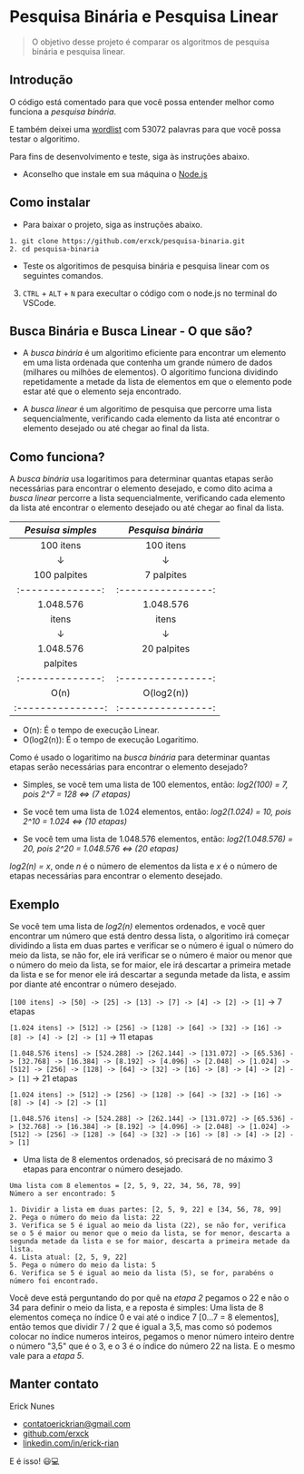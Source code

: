 # Pesquisa Binária e Pesquisa Linear

> O objetivo desse projeto é comparar os algoritmos de pesquisa binária e pesquisa linear.

## Introdução

O código está comentado para que você possa entender melhor como funciona a _pesquisa binária_.

E também deixei uma [wordlist](https://github.com/douglasbuzatto/WordLists) com 53072 palavras para que você possa testar o algoritimo.

Para fins de desenvolvimento e teste, siga às instruções abaixo.

- Aconselho que instale em sua máquina o [Node.js](https://nodejs.org/en)

## Como instalar

- Para baixar o projeto, siga as instruções abaixo.

```
1. git clone https://github.com/erxck/pesquisa-binaria.git
2. cd pesquisa-binaria
```

- Teste os algoritimos de pesquisa binária e pesquisa linear com os seguintes comandos.

3. `CTRL` + `ALT` + `N` para execultar o código com o node.js no terminal do VSCode.

## Busca Binária e Busca Linear - O que são?

- A _busca binária_ é um algoritimo eficiente para encontrar um elemento em uma lista ordenada que contenha um grande número de dados (milhares ou milhões de elementos). O algoritimo funciona dividindo repetidamente a metade da lista de elementos em que o elemento pode estar até que o elemento seja encontrado.

- A _busca linear_ é um algoritimo de pesquisa que percorre uma lista sequencialmente, verificando cada elemento da lista até encontrar o elemento desejado ou até chegar ao final da lista.

## Como funciona?

A _busca binária_ usa logaritimos para determinar quantas etapas serão necessárias para encontrar o elemento desejado, e como dito acima a _busca linear_ percorre a lista sequencialmente, verificando cada elemento da lista até encontrar o elemento desejado ou até chegar ao final da lista.

| _Pesuisa simples_ | _Pesquisa binária_ |
| :---------------: | :----------------: |
|     100 itens     |     100 itens      |
|         ↓         |         ↓          |
|   100 palpites    |     7 palpites     |
| :--------------:  | :----------------: |
|     1.048.576     |     1.048.576      |
|       itens       |       itens        |
|         ↓         |         ↓          |
|     1.048.576     |    20 palpites     |
|     palpites      |                    |
| :--------------:  | :----------------: |
|       O(n)        |     O(log2(n))     |
| :---------------: | :----------------: |

- O(n): É o tempo de execução Linear.
- O(log2(n)): É o tempo de execução Logaritimo.

Como é usado o logaritimo na _busca binária_ para determinar quantas etapas serão necessárias para encontrar o elemento desejado?

- Simples, se você tem uma lista de 100 elementos, então: _log2(100) = 7, pois 2^7 = 128 <=> (7 etapas)_

- Se você tem uma lista de 1.024 elementos, então: _log2(1.024) = 10, pois 2^10 = 1.024 <=> (10 etapas)_

- Se você tem uma lista de 1.048.576 elementos, então: _log2(1.048.576) = 20, pois 2^20 = 1.048.576 <=> (20 etapas)_

_log2(n) = x_, onde _n_ é o número de elementos da lista e _x_ é o número de etapas necessárias para encontrar o elemento desejado.

## Exemplo

Se você tem uma lista de _log2(n)_ elementos ordenados, e você quer encontrar um número que está dentro dessa lista, o algoritimo irá começar dividindo a lista em duas partes e verificar se o número é igual o número do meio da lista, se não for, ele irá verificar se o número é maior ou menor que o número do meio da lista, se for maior, ele irá descartar a primeira metade da lista e se for menor ele irá descartar a segunda metade da lista, e assim por diante até encontrar o número desejado.

`[100 itens] -> [50] -> [25] -> [13] -> [7] -> [4] -> [2] -> [1]` -> 7 etapas

`[1.024 itens] -> [512] -> [256] -> [128] -> [64] -> [32] -> [16] -> [8] -> [4] -> [2] -> [1]` -> 11 etapas

`[1.048.576 itens] -> [524.288] -> [262.144] -> [131.072] -> [65.536] -> [32.768] -> [16.384] -> [8.192] -> [4.096] -> [2.048] -> [1.024] -> [512] -> [256] -> [128] -> [64] -> [32] -> [16] -> [8] -> [4] -> [2] -> [1]` -> 21 etapas

`[1.024 itens] -> [512] -> [256] -> [128] -> [64] -> [32] -> [16] -> [8] -> [4] -> [2] -> [1]`

`[1.048.576 itens] -> [524.288] -> [262.144] -> [131.072] -> [65.536] -> [32.768] -> [16.384] -> [8.192] -> [4.096] -> [2.048] -> [1.024] -> [512] -> [256] -> [128] -> [64] -> [32] -> [16] -> [8] -> [4] -> [2] -> [1]`

- Uma lista de 8 elementos ordenados, só precisará de no máximo 3 etapas para encontrar o número desejado.

```
Uma lista com 8 elementos = [2, 5, 9, 22, 34, 56, 78, 99]
Número a ser encontrado: 5

1. Dividir a lista em duas partes: [2, 5, 9, 22] e [34, 56, 78, 99]
2. Pega o número do meio da lista: 22
3. Verifica se 5 é igual ao meio da lista (22), se não for, verifica se o 5 é maior ou menor que o meio da lista, se for menor, descarta a segunda metade da lista e se for maior, descarta a primeira metade da lista.
4. Lista atual: [2, 5, 9, 22]
5. Pega o número do meio da lista: 5
6. Verifica se 5 é igual ao meio da lista (5), se for, parabéns o número foi encontrado.
```

Você deve está perguntando do por quê na _etapa 2_ pegamos o 22 e não o 34 para definir o meio da lista, e a reposta é simples: Uma lista de 8 elementos começa no índice 0 e vai até o indice 7 [0...7 = 8 elementos], então temos que dividir 7 / 2 que é igual a 3,5, mas como só podemos colocar no índice numeros inteiros, pegamos o menor número inteiro dentre o número "3,5" que é o 3, e o 3 é o índice do número 22 na lista. E o mesmo vale para a _etapa 5_.

## Manter contato

Erick Nunes

- [contatoerickrian@gmail.com](mailto:contatoerickrian@gmail.com)
- [github.com/erxck](https://github.com/erxck)
- [linkedin.com/in/erick-rian](https://linkedin.com/in/erick-rian)

E é isso! 😃💻

